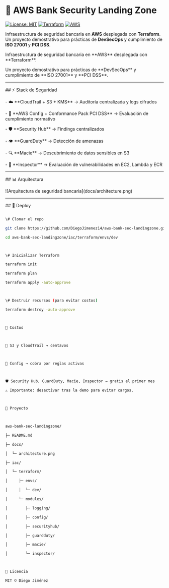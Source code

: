 # 🏦 AWS Bank Security Landing Zone  

[![License: MIT](https://img.shields.io/badge/License-MIT-yellow.svg)](LICENSE)
[![Terraform](https://img.shields.io/badge/IaC-Terraform-blue.svg)](https://www.terraform.io/)
[![AWS](https://img.shields.io/badge/Cloud-AWS-orange.svg)](https://aws.amazon.com/)

Infraestructura de seguridad bancaria en **AWS** desplegada con **Terraform**.  
Un proyecto demostrativo para prácticas de **DevSecOps** y cumplimiento de **ISO 27001** y **PCI DSS**.  




Infraestructura de seguridad bancaria en \*\*AWS\*\* desplegada con \*\*Terraform\*\*.  

Un proyecto demostrativo para prácticas de \*\*DevSecOps\*\* y cumplimiento de \*\*ISO 27001\*\* y \*\*PCI DSS\*\*.  



---



\## ⚡ Stack de Seguridad  



\- ☁️ \*\*CloudTrail + S3 + KMS\*\* → Auditoría centralizada y logs cifrados  

\- 📏 \*\*AWS Config + Conformance Pack PCI DSS\*\* → Evaluación de cumplimiento normativo  

\- 🛡 \*\*Security Hub\*\* → Findings centralizados  

\- 👁 \*\*GuardDuty\*\* → Detección de amenazas  

\- 🔍 \*\*Macie\*\* → Descubrimiento de datos sensibles en S3  

\- 🧪 \*\*Inspector\*\* → Evaluación de vulnerabilidades en EC2, Lambda y ECR  



---



\## 📊 Arquitectura  



!\[Arquitectura de seguridad bancaria](docs/architecture.png)  



---



\## 🚀 Deploy  



```bash

\# Clonar el repo

git clone https://github.com/DiegoJimenez14/aws-bank-sec-landingzone.git

cd aws-bank-sec-landingzone/iac/terraform/envs/dev



\# Inicializar Terraform

terraform init

terraform plan

terraform apply -auto-approve



\# Destruir recursos (para evitar costos)

terraform destroy -auto-approve



💸 Costos



💾 S3 y CloudTrail → centavos



📏 Config → cobra por reglas activas



🛡 Security Hub, GuardDuty, Macie, Inspector → gratis el primer mes

⚠️ Importante: desactivar tras la demo para evitar cargos.



📂 Proyecto



aws-bank-sec-landingzone/

├─ README.md

├─ docs/

│  └─ architecture.png

├─ iac/

│  └─ terraform/

│     ├─ envs/

│     │  └─ dev/

│     └─ modules/

│        ├─ logging/

│        ├─ config/

│        ├─ securityhub/

│        ├─ guardduty/

│        ├─ macie/

│        └─ inspector/



📜 Licencia

MIT © Diego Jiménez



